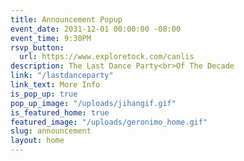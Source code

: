 ```yaml
---
title: Announcement Popup
event_date: 2031-12-01 00:00:00 -08:00
event_time: 9:30PM
rsvp_button:
  url: https://www.exploretock.com/canlis
description: The Last Dance Party<br>Of The Decade
link: "/lastdanceparty"
link_text: More Info
is_pop_up: true
pop_up_image: "/uploads/jihangif.gif"
is_featured_home: true
featured_image: "/uploads/geronimo_home.gif"
slug: announcement
layout: home
---
```

